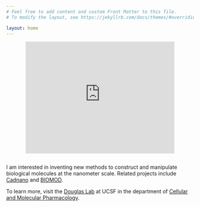 ```yaml
---
# Feel free to add content and custom Front Matter to this file.
# To modify the layout, see https://jekyllrb.com/docs/themes/#overriding-theme-defaults

layout: home
---
```


<div style="display:flex; justify-content: center; margin-bottom: 2em;"><iframe width="400" height="300" src="http://www.youtube.com/embed/ITtGJUGXFKc?rel=0" frameborder="0" allowfullscreen></iframe></div>


I am interested in inventing new methods to construct and manipulate biological molecules at the nanometer scale. Related projects include [Cadnano](http://cadnano.org/) and [BIOMOD](http://biomod.net/).

To learn more, visit the [Douglas Lab](http://bionano.ucsf.edu/) at UCSF in the department of [Cellular and Molecular Pharmacology](http://cmp.ucsf.edu/).
